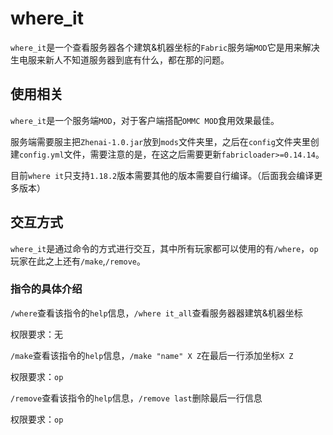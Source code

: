 # where_it

`where_it`是一个查看服务器各个建筑&机器坐标的`Fabric`服务端`MOD`它是用来解决生电服来新人不知道服务器到底有什么，都在那的问题。

## 使用相关

`where_it`是一个服务端`MOD`，对于客户端搭配`OMMC MOD`食用效果最佳。

服务端需要服主把`Zhenai-1.0.jar`放到`mods`文件夹里，之后在`config`文件夹里创建`config.yml`文件，需要注意的是，在这之后需要更新`fabricloader>=0.14.14`。

目前`where it`只支持`1.18.2`版本需要其他的版本需要自行编译。（后面我会编译更多版本）

## 交互方式

`where_it`是通过命令的方式进行交互，其中所有玩家都可以使用的有`/where`，`op`玩家在此之上还有`/make`,`/remove`。

### 指令的具体介绍

`/where`查看该指令的`help`信息，`/where it_all`查看服务器器建筑&机器坐标

权限要求：无



`/make`查看该指令的`help`信息，`/make "name" X Z`在最后一行添加坐标`X Z`

权限要求：`op`



`/remove`查看该指令的`help`信息，`/remove last`删除最后一行信息

权限要求：`op`